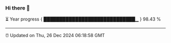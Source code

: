 ### Hi there 👋

⏳ Year progress { █████████████████████████████▁ } 98.43 %

---

⏰ Updated on Thu, 26 Dec 2024 06:18:58 GMT
